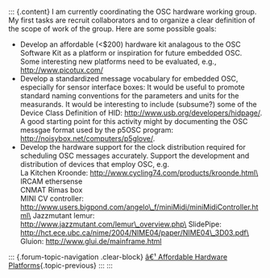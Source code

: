 ::: {.content}
I am currently coordinating the OSC hardware working group. My first
tasks are recruit collaborators and to organize a clear definition of
the scope of work of the group. Here are some possible goals:

-   Develop an affordable (\<\$200) hardware kit analagous to the OSC
    Software Kit as a platform or inspiration for future embedded OSC.
    Some interesting new platforms need to be evaluated, e.g.,
    http://www.picotux.com/
-   Develop a standardized message vocabulary for embedded OSC,
    especially for sensor interface boxes: It would be useful to promote
    standard naming conventions for the parameters and units for the
    measurands. It would be interesting to include (subsume?) some of
    the Device Class Definition of HID:
    http://www.usb.org/developers/hidpage/. A good starting point for
    this activity might by documenting the OSC messgae format used by
    the p5OSC program: http://noisybox.net/computers/p5glove/.
-   Develop the hardware support for the clock distribution required for
    scheduling OSC messages accurately.
    Support the development and distribution of devices that employ OSC,
    e.g.\
    La Kitchen Kroonde: http://www.cycling74.com/products/kroonde.html\
    IRCAM ethersense\
    CNMAT Rimas box\
    MINI CV controller:
    http://www.users.bigpond.com/angelo\_f/miniMidi/miniMidiController.html\
    Jazzmutant lemur: http://www.jazzmutant.com/lemur\_overview.php\
    SlidePipe:
    http://hct.ece.ubc.ca/nime/2004/NIME04/paper/NIME04\_3D03.pdf\
    Gluion: http://www.glui.de/mainframe.html

::: {.forum-topic-navigation .clear-block}
[â€¹ Affordable Hardware
Platforms](topic/34 "Go to previous forum topic"){.topic-previous}
:::
:::
